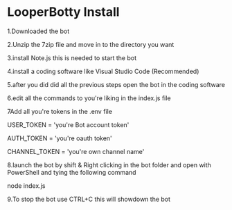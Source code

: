 # LooperBotty Install


 
1.Downloaded the bot

2.Unzip the 7zip file and move in to the directory you want

3.install Note.js this is needed to start the bot

4.install a coding software like Visual Studio Code (Recommended)

5.after you did did all the previous steps open the bot in the coding software

6.edit all the commands to you're liking in the index.js file

7Add all you're tokens in the .env file

USER_TOKEN = 'you're Bot account token'

AUTH_TOKEN = 'you're oauth token'

CHANNEL_TOKEN = 'you're own channel name'

8.launch the bot by shift & Right clicking in the bot folder and open with PowerShell and tying the following command

node index.js 

9.To stop the bot use CTRL+C this will showdown the bot